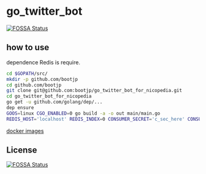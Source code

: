 # go_twitter_bot
[![FOSSA Status](https://app.fossa.io/api/projects/git%2Bgithub.com%2Fbootjp%2Fgo_twitter_bot_for_nicopedia.svg?type=shield)](https://app.fossa.io/projects/git%2Bgithub.com%2Fbootjp%2Fgo_twitter_bot_for_nicopedia?ref=badge_shield)


## how to use 

dependence Redis is require.

```bash
cd $GOPATH/src/ 
mkdir -p github.com/bootjp
cd github.com/bootjp
git clone git@github.com:bootjp/go_twitter_bot_for_nicopedia.git
cd go_twitter_bot_for_nicopedia
go get -u github.com/golang/dep/...
dep ensure
GOOS=linux CGO_ENABLED=0 go build -a -o out main/main.go
REDIS_HOST='localhost' REDIS_INDEX=0 CONSUMER_SECRET='c_sec_here' CONSUMER_KEY='c_key_here' ACCESS_TOKEN='token_here' ACCESS_TOKEN_SECRET='token_secret_here' ./out 
```

[docker images](https://hub.docker.com/r/bootjp/go_twitter_bot_for_nicopedia/) 



## License
[![FOSSA Status](https://app.fossa.io/api/projects/git%2Bgithub.com%2Fbootjp%2Fgo_twitter_bot_for_nicopedia.svg?type=large)](https://app.fossa.io/projects/git%2Bgithub.com%2Fbootjp%2Fgo_twitter_bot_for_nicopedia?ref=badge_large)